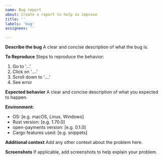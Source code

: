```yaml
---
name: Bug report
about: Create a report to help us improve
title: ''
labels: 'bug'
assignees: ''

---
```


**Describe the bug**
A clear and concise description of what the bug is.

**To Reproduce**
Steps to reproduce the behavior:
1. Go to '...'
2. Click on '....'
3. Scroll down to '....'
4. See error

**Expected behavior**
A clear and concise description of what you expected to happen.

**Environment:**
 - OS: [e.g. macOS, Linux, Windows]
 - Rust version: [e.g. 1.70.0]
 - open-payments version: [e.g. 0.1.0]
 - Cargo features used: [e.g. snippets]

**Additional context**
Add any other context about the problem here.

**Screenshots**
If applicable, add screenshots to help explain your problem. 